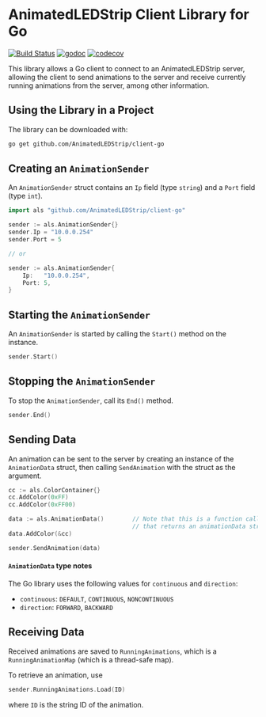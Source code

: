# AnimatedLEDStrip Client Library for Go

[![Build Status](https://travis-ci.com/AnimatedLEDStrip/client-go.svg?branch=master)](https://travis-ci.com/AnimatedLEDStrip/client-go)
[![godoc](https://godoc.org/github.com/AnimatedLEDStrip/client-go?status.svg)](http://godoc.org/github.com/AnimatedLEDStrip/client-go)
[![codecov](https://codecov.io/gh/AnimatedLEDStrip/client-go/branch/master/graph/badge.svg)](https://codecov.io/gh/AnimatedLEDStrip/client-go)

This library allows a Go client to connect to an AnimatedLEDStrip server, allowing the client to send animations to the server and receive currently running animations from the server, among other information.

## Using the Library in a Project
The library can be downloaded with:

```bash
go get github.com/AnimatedLEDStrip/client-go
```

## Creating an `AnimationSender`
An `AnimationSender` struct contains an `Ip` field (type `string`) and a `Port` field (type `int`).

```go
import als "github.com/AnimatedLEDStrip/client-go"

sender := als.AnimationSender{}
sender.Ip = "10.0.0.254"
sender.Port = 5

// or

sender := als.AnimationSender{
	Ip:   "10.0.0.254",
	Port: 5,
}
```

## Starting the `AnimationSender`
An `AnimationSender` is started by calling the `Start()` method on the instance.

```go
sender.Start()
```

## Stopping the `AnimationSender`
To stop the `AnimationSender`, call its `End()` method.

```go
sender.End()
```

## Sending Data
An animation can be sent to the server by creating an instance of the `AnimationData` struct, then calling `SendAnimation` with the struct as the argument.

```go
cc := als.ColorContainer{}
cc.AddColor(0xFF)
cc.AddColor(0xFF00)

data := als.AnimationData()        // Note that this is a function call 
                                   // that returns an animationData struct pointer
data.AddColor(&cc)

sender.SendAnimation(data)
```

#### `AnimationData` type notes
The Go library uses the following values for `continuous` and `direction`:
- `continuous`: `DEFAULT`, `CONTINUOUS`, `NONCONTINUOUS`
- `direction`: `FORWARD`, `BACKWARD`

## Receiving Data
Received animations are saved to `RunningAnimations`, which is a `RunningAnimationMap` (which is a thread-safe map).

To retrieve an animation, use
```go
sender.RunningAnimations.Load(ID)
```
where `ID` is the string ID of the animation.
